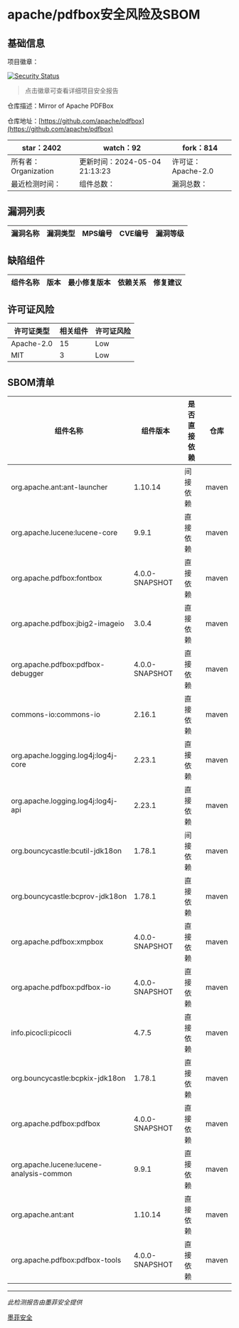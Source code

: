 # apache/pdfbox安全风险及SBOM

## 基础信息

项目徽章：

[![Security Status](https://www.murphysec.com/platform3/v31/badge/1786821828914647040.svg)](https://www.murphysec.com/console/report/1786821473296388096/1786821828914647040)

> 点击徽章可查看详细项目安全报告

仓库描述：Mirror of Apache PDFBox

仓库地址：[https://github.com/apache/pdfbox](https://github.com/apache/pdfbox)

| star：2402 | watch：92 | fork：814 |
| ----------- | -------------- | ------------ |
| 所有者：Organization | 更新时间：2024-05-04 21:13:23 | 许可证：Apache-2.0 |
| 最近检测时间： | 组件总数： | 漏洞总数： |




## 漏洞列表

| 漏洞名称 | 漏洞类型 | MPS编号 | CVE编号 | 漏洞等级 |
| ------- | ------ | ------- | ------ | ----- |





## 缺陷组件

| 组件名称 | 版本 | 最小修复版本 | 依赖关系 | 修复建议 |
| -------- | ---- | ------------ | -------- | -------- |





## 许可证风险

| 许可证类型 | 相关组件 | 许可证风险 |
| ---------- | -------- | ---------- |
|Apache-2.0|15|Low|
|MIT|3|Low|




## SBOM清单

| 组件名称 | 组件版本 | 是否直接依赖 | 仓库 |
| -------- | -------- | ------------ | ---- |
|org.apache.ant:ant-launcher|1.10.14|间接依赖|maven|
|org.apache.lucene:lucene-core|9.9.1|直接依赖|maven|
|org.apache.pdfbox:fontbox|4.0.0-SNAPSHOT|直接依赖|maven|
|org.apache.pdfbox:jbig2-imageio|3.0.4|直接依赖|maven|
|org.apache.pdfbox:pdfbox-debugger|4.0.0-SNAPSHOT|直接依赖|maven|
|commons-io:commons-io|2.16.1|直接依赖|maven|
|org.apache.logging.log4j:log4j-core|2.23.1|直接依赖|maven|
|org.apache.logging.log4j:log4j-api|2.23.1|直接依赖|maven|
|org.bouncycastle:bcutil-jdk18on|1.78.1|间接依赖|maven|
|org.bouncycastle:bcprov-jdk18on|1.78.1|直接依赖|maven|
|org.apache.pdfbox:xmpbox|4.0.0-SNAPSHOT|直接依赖|maven|
|org.apache.pdfbox:pdfbox-io|4.0.0-SNAPSHOT|直接依赖|maven|
|info.picocli:picocli|4.7.5|直接依赖|maven|
|org.bouncycastle:bcpkix-jdk18on|1.78.1|直接依赖|maven|
|org.apache.pdfbox:pdfbox|4.0.0-SNAPSHOT|直接依赖|maven|
|org.apache.lucene:lucene-analysis-common|9.9.1|直接依赖|maven|
|org.apache.ant:ant|1.10.14|直接依赖|maven|
|org.apache.pdfbox:pdfbox-tools|4.0.0-SNAPSHOT|直接依赖|maven|


------

*此检测报告由墨菲安全提供*

[墨菲安全](www.murphysec.com)